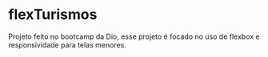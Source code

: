 # flexTurismos
Projeto feito no bootcamp da Dio, esse projeto é focado no uso de flexbox e responsividade para telas menores.
